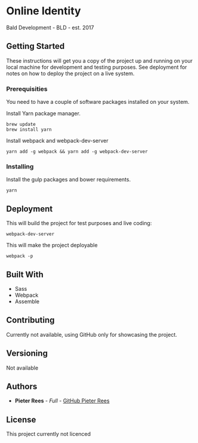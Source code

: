 # Online Identity

Bald Development - BLD - est. 2017

## Getting Started

These instructions will get you a copy of the project up and running on your local machine for development and testing purposes. See deployment for notes on how to deploy the project on a live system.

### Prerequisities

You need to have a couple of software packages installed on your system.

Install Yarn package manager.
```
brew update
brew install yarn
```
Install webpack and webpack-dev-server
```
yarn add -g webpack && yarn add -g webpack-dev-server
```

### Installing

Install the gulp packages and bower requirements.

```
yarn
```

## Deployment

This will build the project for test purposes and live coding:
```
webpack-dev-server
```
This will make the project deployable
```
webpack -p
```

## Built With

* Sass
* Webpack
* Assemble

## Contributing

Currently not available, using GitHub only for showcasing the project.

## Versioning

Not available

## Authors

* **Pieter Rees** - *Full* - [GitHub Pieter Rees](https://github.com/Pieter-Rees)


## License

This project currently not licenced
